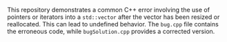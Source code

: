 This repository demonstrates a common C++ error involving the use of pointers or iterators into a `std::vector` after the vector has been resized or reallocated.  This can lead to undefined behavior. The `bug.cpp` file contains the erroneous code, while `bugSolution.cpp` provides a corrected version.